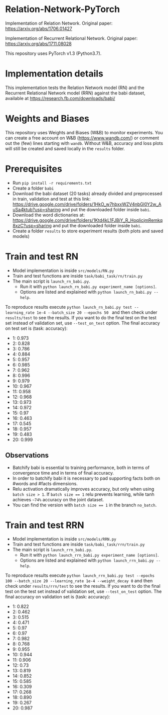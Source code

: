 # Relation-Network-PyTorch
Implementation of Relation Network. Original paper: https://arxiv.org/abs/1706.01427

Implementation of Recurrent Relational Network. Original paper: https://arxiv.org/abs/1711.08028

This repository uses PyTorch v1.3 (Python3.7).

# Implementation details
This implementation tests the Relation Network model (RN) and the Recurrent Relational Network model (RRN) against the babi dataset, available at https://research.fb.com/downloads/babi/

# Weights and Biases
This repository uses Weights and Biases (W&B) to monitor experiments. You can create a free account on W&B (https://www.wandb.com/) or comment out the (few) lines starting with `wandb`. Without W&B, accuracy and loss plots will still be created and saved locally in the `results` folder.

# Prerequisites
* Run `pip install -r requirements.txt`
* Create a folder `babi`
* Download the babi dataset (20 tasks) already divided and preprocessed in train, validation and test at this link: https://drive.google.com/drive/folders/1HkO_w7hbxxWZV4nbGl0Y2w_AuSa4ktub?usp=sharing and put the downloaded folder inside `babi`.
* Download the word dictionaries at: https://drive.google.com/drive/folders/1Ktd4kL1FJBiY_R_HoqlicjmRemkq8xzC?usp=sharing and put the downloaded folder inside `babi`.
* Create a folder `results` to store experiment results (both plots and saved models)

# Train and test RN
* Model implementation is inside `src/models/RN.py`
* Train and test functions are inside `task/babi_task/rn/train.py`
* The main script is `launch_rn_babi.py`.
  * Run it with `python launch_rn_babi.py experiment_name [options]`.
  * Options are listed and explained with `python launch_rn_babi.py --help`.

To reproduce results execute `python launch_rn_babi.py test --learning_rate 1e-4 --batch_size 20 --epochs 50 ` and then check under `results/test` to see the results. If you want to do the final test on the test set instead of validation set, use `--test_on_test` option. The final accuracy on test set is (task: accuracy):
* 1: 0.973
* 2: 0.828
* 3: 0.786
* 4: 0.884
* 5: 0.957
* 6: 0.985
* 7: 0.962
* 8: 0.996
* 9: 0.979
* 10: 0.967
* 11: 0.958
* 12: 0.968
* 13: 0.973
* 14: 0.972
* 15: 0.97
* 16: 0.463
* 17: 0.545
* 18: 0.957
* 19: 0.483
* 20: 0.999


## Observations
* Batchify babi is essential to training performance, both in terms of convergence time and in terms of final accuracy.
* In order to batchify babi it is necessary to pad supporting facts both on #words and #facts dimensions.
* Relu activation dramatically improves accuracy, but only when using `batch size > 1`. If `batch size == 1` relu prevents learning, while tanh achieves `~74%` accuracy on the joint dataset.
* You can find the version with `batch size == 1` in the branch `no_batch`.

# Train and test RRN
* Model implementation is inside `src/models/RRN.py`
* Train and test functions are inside `task/babi_task/rrn/train.py`
* The main script is `launch_rrn_babi.py`.
  * Run it with `python launch_rrn_babi.py experiment_name [options]`.
  * Options are listed and explained with `python launch_rrn_babi.py --help`.

To reproduce results execute `python launch_rrn_babi.py test --epochs 100 --batch_size 20 --learning_rate 1e-4 --weight_decay 0` and then check under `results/rrn/test` to see the results. If you want to do the final test on the test set instead of validation set, use `--test_on_test` option. The final accuracy on validation set is (task: accuracy):

*  1: 0.822
*  2: 0.462
*  3: 0.515
*  4: 0.471
*  5: 0.97
*  6: 0.97
*  7: 0.982
*  8: 0.768
*  9: 0.955
*  10: 0.944
*  11: 0.906
*  12: 0.73
*  13: 0.819
*  14: 0.852
*  15: 0.585
*  16: 0.309
*  17: 0.268
*  18: 0.890
*  19: 0.267
*  20: 0.987
